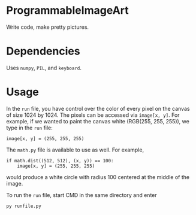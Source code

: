 # ProgrammableImageArt
Write code, make pretty pictures.

# Dependencies
Uses ```numpy```, ```PIL```, and ```keyboard```.

# Usage
In the ```run``` file, you have control over the color of every pixel on the canvas of size 1024 by 1024. The pixels can be accessed via ```image[x, y]```. For example, if we wanted to paint the canvas white (RGB(255, 255, 255)), we type in the ```run``` file:
```
image[x, y] = (255, 255, 255)
```
The ```math.py``` file is available to use as well. For example,
```
if math.dist((512, 512), (x, y)) == 100:
    image[x, y] = (255, 255, 255)
```
would produce a white circle with radius 100 centered at the middle of the image.

To run the ```run``` file, start CMD in the same directory and enter
```
py runfile.py
```
